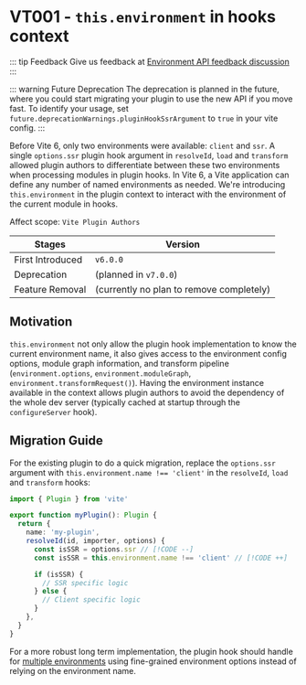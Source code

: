 # VT001 - `this.environment` in hooks context

::: tip Feedback
Give us feedback at [Environment API feedback discussion](https://github.com/vitejs/vite/discussions/16358)
:::

::: warning Future Deprecation
The deprecation is planned in the future, where you could start migrating your plugin to use the new API if you move fast. To identify your usage, set `future.deprecationWarnings.pluginHookSsrArgument` to `true` in your vite config.
:::

Before Vite 6, only two environments were available: `client` and `ssr`. A single `options.ssr` plugin hook argument in `resolveId`, `load` and `transform` allowed plugin authors to differentiate between these two environments when processing modules in plugin hooks. In Vite 6, a Vite application can define any number of named environments as needed. We're introducing `this.environment` in the plugin context to interact with the environment of the current module in hooks.

Affect scope: `Vite Plugin Authors`

| Stages           | Version                                  |
| ---------------- | ---------------------------------------- |
| First Introduced | `v6.0.0`                                 |
| Deprecation      | (planned in `v7.0.0`)                    |
| Feature Removal  | (currently no plan to remove completely) |

## Motivation

`this.environment` not only allow the plugin hook implementation to know the current environment name, it also gives access to the environment config options, module graph information, and transform pipeline (`environment.options`, `environment.moduleGraph`, `environment.transformRequest()`). Having the environment instance available in the context allows plugin authors to avoid the dependency of the whole dev server (typically cached at startup through the `configureServer` hook).

## Migration Guide

For the existing plugin to do a quick migration, replace the `options.ssr` argument with `this.environment.name !== 'client'` in the `resolveId`, `load` and `transform` hooks:

```ts
import { Plugin } from 'vite'

export function myPlugin(): Plugin {
  return {
    name: 'my-plugin',
    resolveId(id, importer, options) {
      const isSSR = options.ssr // [!CODE --]
      const isSSR = this.environment.name !== 'client' // [!CODE ++]

      if (isSSR) {
        // SSR specific logic
      } else {
        // Client specific logic
      }
    },
  }
}
```

For a more robust long term implementation, the plugin hook should handle for [multiple environments](/guide/api-vite-environment.html#accessing-the-current-environment-in-hooks) using fine-grained environment options instead of relying on the environment name.
